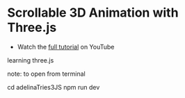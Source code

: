 # Scrollable 3D Animation with Three.js

- Watch the [full tutorial](https://youtu.be/Q7AOvWpIVHU) on YouTube

learning three.js

note: to open from terminal

cd adelinaTries3JS
npm run dev